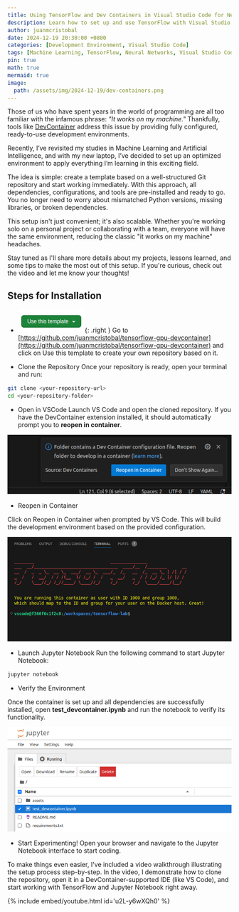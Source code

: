 ```yaml
---
title: Using TensorFlow and Dev Containers in Visual Studio Code for Neural Network Development
description: Learn how to set up and use TensorFlow with Visual Studio Code Dev Containers for efficient neural network development. This guide covers configuring a GPU-accelerated environment, integrating Jupyter notebooks, and optimizing your workflow for machine learning projects.
author: juanmcristobal
date: 2024-12-19 20:30:00 +0800
categories: [Development Environment, Visual Studio Code]
tags: [Machine Learning, TensorFlow, Neural Networks, Visual Studio Code, Dev Containers, Docker, GPU Acceleration, Jupyter Notebooks, Python, Artificial Intelligence, Deep Learning, Development Environment, VS Code Extensions, Data Science, Software Engineering]
pin: true
math: true
mermaid: true
image:
  path: /assets/img/2024-12-19/dev-containers.png
---
```



Those of us who have spent years in the world of programming are all too familiar with the infamous phrase: *"It works on my machine."* Thankfully, tools like [DevContainer](../../tags/dev-containers/) address this issue by providing fully configured, ready-to-use development environments.

Recently, I’ve revisited my studies in Machine Learning and Artificial Intelligence, and with my new laptop, I’ve decided to set up an optimized environment to apply everything I’m learning in this exciting field.

The idea is simple: create a template based on a well-structured Git repository and start working immediately. With this approach, all dependencies, configurations, and tools are pre-installed and ready to go. You no longer need to worry about mismatched Python versions, missing libraries, or broken dependencies.

This setup isn't just convenient; it's also scalable. Whether you're working solo on a personal project or collaborating with a team, everyone will have the same environment, reducing the classic "it works on my machine" headaches.

Stay tuned as I'll share more details about my projects, lessons learned, and some tips to make the most out of this setup. If you're curious, check out the video and let me know your thoughts!

## Steps for Installation

- ![template](/assets/img/2024-12-19/use_github_template.png){: .right } Go to [https://github.com/juanmcristobal/tensorflow-gpu-devcontainer](https://github.com/juanmcristobal/tensorflow-gpu-devcontainer) and click on Use this template to create your own repository based on it. 


- Clone the Repository
Once your repository is ready, open your terminal and run:

```bash
git clone <your-repository-url>
cd <your-repository-folder>
```

- Open in VSCode
Launch VS Code and open the cloned repository. If you have the DevContainer extension installed, it should automatically prompt you to **reopen in container**.

![template](/assets/img/2024-12-19/reopen.png)

- Reopen in Container
  
Click on Reopen in Container when prompted by VS Code. This will build the development environment based on the provided configuration.

![template](/assets/img/2024-12-19/terminal.png)

- Launch Jupyter Notebook
Run the following command to start Jupyter Notebook:

```bash
jupyter notebook
```

- Verify the Environment
  
Once the container is set up and all dependencies are successfully installed, open **test_devcontainer.ipynb** and run the notebook to verify its functionality.

![template](/assets/img/2024-12-19/jupyter.png)

- Start Experimenting!
Open your browser and navigate to the Jupyter Notebook interface to start coding.



To make things even easier, I've included a video walkthrough illustrating the setup process step-by-step. In the video, I demonstrate how to clone the repository, open it in a DevContainer-supported IDE (like VS Code), and start working with TensorFlow and Jupyter Notebook right away.

{% include embed/youtube.html id='u2L-y6wXQh0' %}
